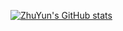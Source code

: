 [![ZhuYun's GitHub stats](https://github-readme-stats.vercel.app/api?username=ZhuYun97)](https://github.com/ZhuYun97/github-readme-stats&show_icons=true&theme=dracula)

